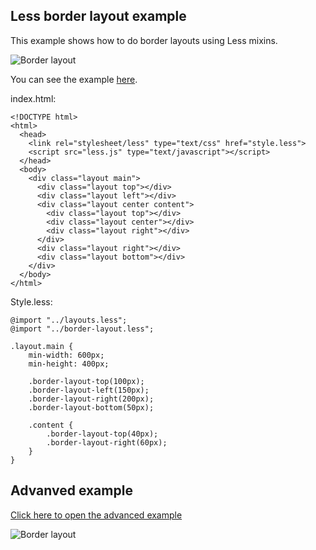 ## Less border layout example

This example shows how to do border layouts using Less mixins.

![Border layout](https://raw.github.com/sunesimonsen/less-border-layout/gh-pages/examples/images/images/border-layout.png)

You can see the example [here](http://sunesimonsen.github.com/examples/less-border-layout/).

index.html:

    <!DOCTYPE html>
    <html>
      <head>
        <link rel="stylesheet/less" type="text/css" href="style.less">
        <script src="less.js" type="text/javascript"></script>
      </head>
      <body>
        <div class="layout main">
          <div class="layout top"></div> 
          <div class="layout left"></div> 
          <div class="layout center content">
            <div class="layout top"></div> 
            <div class="layout center"></div> 
            <div class="layout right"></div> 
          </div> 
          <div class="layout right"></div> 
          <div class="layout bottom"></div> 
        </div>
      </body>
    </html>
  
Style.less:

    @import "../layouts.less";
    @import "../border-layout.less";
    
    .layout.main {
        min-width: 600px;
        min-height: 400px;
        
        .border-layout-top(100px);
        .border-layout-left(150px);
        .border-layout-right(200px);
        .border-layout-bottom(50px);
    
        .content {
            .border-layout-top(40px);
            .border-layout-right(60px);
        }
    }
    
## Advanved example

[Click here to open the advanced example](http://sunesimonsen.github.com/less-border-layout/examples/advanced.html "Advanced example")

![Border layout](https://raw.github.com/sunesimonsen/less-border-layout/gh-pages/examples/images/border-layout-advanced-thumb.png)
